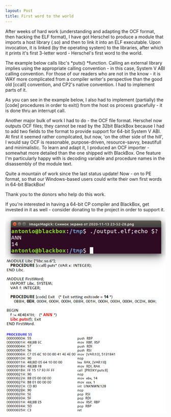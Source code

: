 ```yaml
---
layout: Post
title: First word to the world
---
```



After weeks of hard work \(understanding and adapting the OCF format, then hacking the ELF format\), I have got Herschel to produce a module that imports a host library \(\.so\) and then to link it into an ELF executable\. Upon invocation, it is linked \(by the operating system\) to the libraries, after which it prints it's first 3\-letter word \- Herschel's first word to the world\.

The example below calls libc's *puts\(\) *function\. Calling an external library implies using the appropriate calling convention \- in this case, System V ABI calling convention\. For those of our readers who are not in the know \- it is WAY more complicated from a compiler writer's perspective than the good old \[ccall\] convention, and CP2's native convention\. I had to implement parts of it\.

As you can see in the example below, I also had to implement \(partially\) the \[code\] procedures in order to exit\(\) from the host os process gracefully \- it is done thru an interrupt call\.

Another major bulk of work I had to do \- the OCF file format\. Herschel now outputs OCF files; they cannot be read by the 32bit BlackBox because I had to add two fields to the format to provide support for 64\-bit System V ABI\. At first it seemed rather compilcated, but now, 'on the other side of the hill', I would say OCF is reasonable, purpose\-driven, resource\-savvy, beautifull and minimalistic\. To learn and adapt it, I produced an OCF importer \- somewhat more detailed than the one shipped with BlackBox\. One feature I'm particularly happy with is decoding variable and procedure names in the disassembly of the module text\.

Quite a mountain of work since the last status update\! Now \- on to PE format, so that our Windows\-based users could write their own first words in 64\-bit BlackBox\!

Thank you to the donors who help do this work\. 

If you're interested in having a 64\-bit CP compiler and BlackBox, get invested in it as well \- consider donating to the project in order to support it\.

![](/img/20201114.png)

